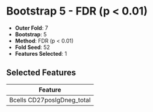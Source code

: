 # Bootstrap 5 - FDR (p < 0.01)

- **Outer Fold**: 7
- **Bootstrap**: 5
- **Method**: FDR (p < 0.01)
- **Fold Seed**: 52
- **Features Selected**: 1

## Selected Features

| Feature |
|---------|
| Bcells CD27posIgDneg_total |
